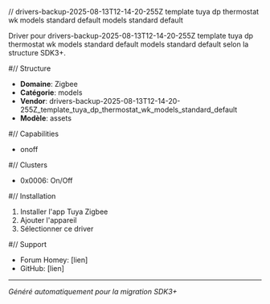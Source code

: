 // drivers-backup-2025-08-13T12-14-20-255Z template tuya dp thermostat wk models standard default models standard default

Driver pour drivers-backup-2025-08-13T12-14-20-255Z template tuya dp thermostat wk models standard default models standard default selon la structure SDK3+.

#// Structure
- **Domaine**: Zigbee
- **Catégorie**: models
- **Vendor**: drivers-backup-2025-08-13T12-14-20-255Z_template_tuya_dp_thermostat_wk_models_standard_default
- **Modèle**: assets

#// Capabilities
- onoff

#// Clusters
- 0x0006: On/Off

#// Installation
1. Installer l'app Tuya Zigbee
2. Ajouter l'appareil
3. Sélectionner ce driver

#// Support
- Forum Homey: [lien]
- GitHub: [lien]

---
*Généré automatiquement pour la migration SDK3+*